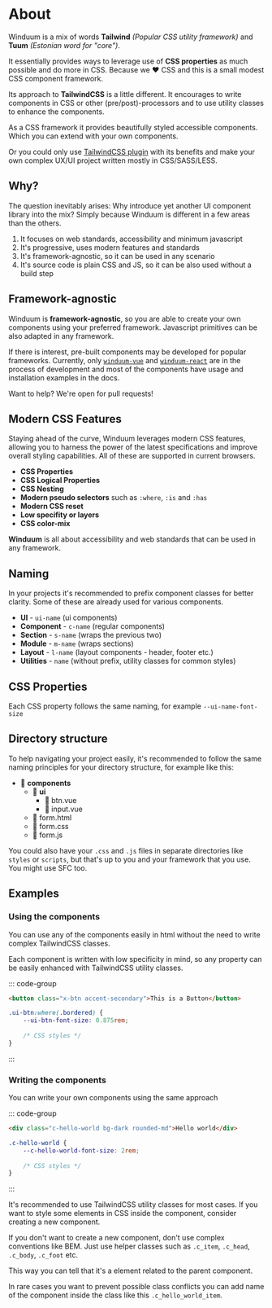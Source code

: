 # About
Winduum is a mix of words **Tailwind** _(Popular CSS utility framework)_ and **Tuum** _(Estonian word for "core")_.

It essentially provides ways to leverage use of **CSS properties** as much possible and do more in CSS. Because we ❤️ CSS and this is a small modest CSS component framework.

Its approach to **TailwindCSS** is a little different. It encourages to write components in CSS or other (pre/post)-processors and to use utility classes to enhance the components.

As a CSS framework it provides beautifully styled accessible components. Which you can extend with your own components. 

Or you could only use [TailwindCSS plugin](/docs/config) with its benefits and make your own complex UX/UI project written mostly in CSS/SASS/LESS.

## Why?
The question inevitably arises: Why introduce yet another UI component library into the mix? Simply because Winduum is different in a few areas than the others.

1. It focuses on web standards, accessibility and minimum javascript
2. It's progressive, uses modern features and standards
3. It's framework-agnostic, so it can be used in any scenario
4. It's source code is plain CSS and JS, so it can be also used without a build step

## Framework-agnostic
Winduum is **framework-agnostic**, so you are able to create your own components using your preferred framework. Javascript primitives can be also adapted in any framework.

If there is interest, pre-built components may be developed for popular frameworks. Currently, only [`winduum-vue`](https://www.github.com/winduum/winduum-vue) and [`winduum-react`](https://www.github.com/winduum/winduum-react) are in the process of development and most of the components have usage and installation examples in the docs.

Want to help? We're open for pull requests!

## Modern CSS Features
Staying ahead of the curve, Winduum leverages modern CSS features, allowing you to harness the power of the latest specifications and improve overall styling capabilities. All of these are supported in current browsers.

- **CSS Properties**
- **CSS Logical Properties**
- **CSS Nesting**
- **Modern pseudo selectors** such as `:where`, `:is` and `:has`
- **Modern CSS reset**
- **Low specifity or layers**
- **CSS color-mix**

**Winduum** is all about accessibility and web standards that can be used in any framework.

## Naming
In your projects it's recommended to prefix component classes for better clarity. Some of these are already used for various components.

* **UI** - `ui-name` (ui components)
* **Component** - `c-name` (regular components)
* **Section** - `s-name` (wraps the previous two)
* **Module** - `m-name` (wraps sections)
* **Layout** - `l-name` (layout components - header, footer etc.)
* **Utilities** - `name` (without prefix, utility classes for common styles)

## CSS Properties

Each CSS property follows the same naming, for example `--ui-name-font-size`

## Directory structure

To help navigating your project easily, it's recommended to follow the same naming principles for your directory structure, for example like this:

* 📁 **components**
    * 📁 **ui**
        * 📄 btn.vue
        * 📄 input.vue
    * 📄 form.html
    * 📄 form.css
    * 📄 form.js


You could also have your `.css` and `.js` files in separate directories like `styles` or `scripts`, but that's up to you and your framework that you use. You might use SFC too.

## Examples

### Using the components

You can use any of the components easily in html without the need to write complex TailwindCSS classes.

Each component is written with low specificity in mind, so any property can be easily enhanced with TailwindCSS utility classes.

::: code-group
```html
<button class="x-btn accent-secondary">This is a Button</button>
```
```css
.ui-btn:where(.bordered) {
    --ui-btn-font-size: 0.875rem;
    
    /* CSS styles */
}
```
:::

### Writing the components

You can write your own components using the same approach

::: code-group
```html
<div class="c-hello-world bg-dark rounded-md">Hello world</div>
```
```css
.c-hello-world {
    --c-hello-world-font-size: 2rem;
    
    /* CSS styles */
}
```
:::

It's recommended to use TailwindCSS utility classes for most cases. If you want to style some elements in CSS inside the component, consider creating a new component.

If you don't want to create a new component, don't use complex conventions like BEM. Just use helper classes such as `.c_item`, `.c_head`, `.c_body`, `.c_foot` etc. 

This way you can tell that it's a element related to the parent component. 

In rare cases you want to prevent possible class conflicts you can add name of the component inside the class like this `.c_hello_world_item`.
